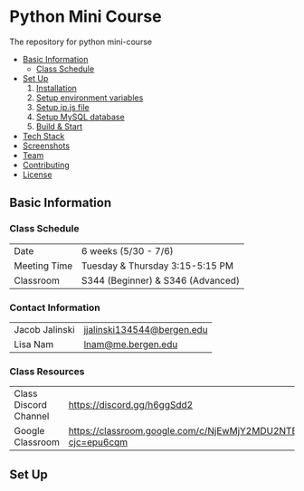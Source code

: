 # Python Mini Course
The repository for python mini-course 

* [Basic Information](#basic-information)
  * [Class Schedule](#class-schedule)
* [Set Up](#set-up)
  1. [Installation](#installation)
  2. [Setup environment variables](#setup-environment-variables)
  3. [Setup ip.js file](#setup-ip.js-file)
  4. [Setup MySQL database](#setup-mysql-database)
  5. [Build & Start](#build&start)
* [Tech Stack](#requirements)
* [Screenshots](#screenshots)
* [Team](#team)
* [Contributing](#contributing)
* [License](#license)


## Basic Information

### Class Schedule
|  | |
| ------------- | ------------- |
|Date| 6 weeks (5/30 - 7/6)|
|Meeting Time| Tuesday & Thursday 3:15-5:15 PM|
|Classroom| S344 (Beginner) & S346 (Advanced)|

### Contact Information
|  |  |
| ------------- | ------------- |
|Jacob Jalinski| jjalinski134544@bergen.edu |
|Lisa Nam| lnam@me.bergen.edu |

### Class Resources
|  |  |
| ------------- | ------------- |
|Class Discord Channel| https://discord.gg/h6ggSdd2|
|Google Classroom| https://classroom.google.com/c/NjEwMjY2MDU2NTE0?cjc=epu6cqm|


## Set Up
